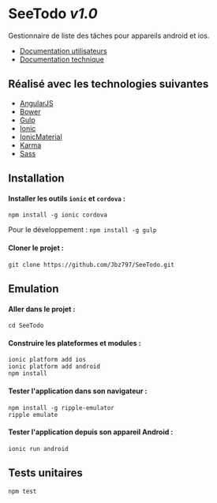 # SeeTodo *v1.0*
Gestionnaire de liste des tâches pour appareils android et ios.
- [Documentation utilisateurs](https://github.com/Jbz797/SeeTodo/blob/master/doc/documentation.md)
- [Documentation technique](https://github.com/Jbz797/SeeTodo/blob/master/doc/documentation_technique.md)

## Réalisé avec les technologies suivantes
- [AngularJS](https://angularjs.org/)
- [Bower](http://bower.io/)
- [Gulp](http://gulpjs.com/)
- [Ionic](http://ionicframework.com/)
- [IonicMaterial](http://http://ionicmaterial.com/)
- [Karma](http://karma-runner.github.io)
- [Sass](http://sass-lang.com/)

## Installation
#### Installer les outils `ionic` et `cordova` :
```
npm install -g ionic cordova
```
Pour le développement : `npm install -g gulp`
#### Cloner le projet :
```
git clone https://github.com/Jbz797/SeeTodo.git
```

## Emulation
#### Aller dans le projet :
```
cd SeeTodo
```
#### Construire les plateformes et modules :
```
ionic platform add ios
ionic platform add android
npm install
```
#### Tester l'application dans son navigateur :
```
npm install -g ripple-emulator
ripple emulate
```
#### Tester l'application depuis son appareil Android :
```
ionic run android
```

## Tests unitaires
```
npm test
```
